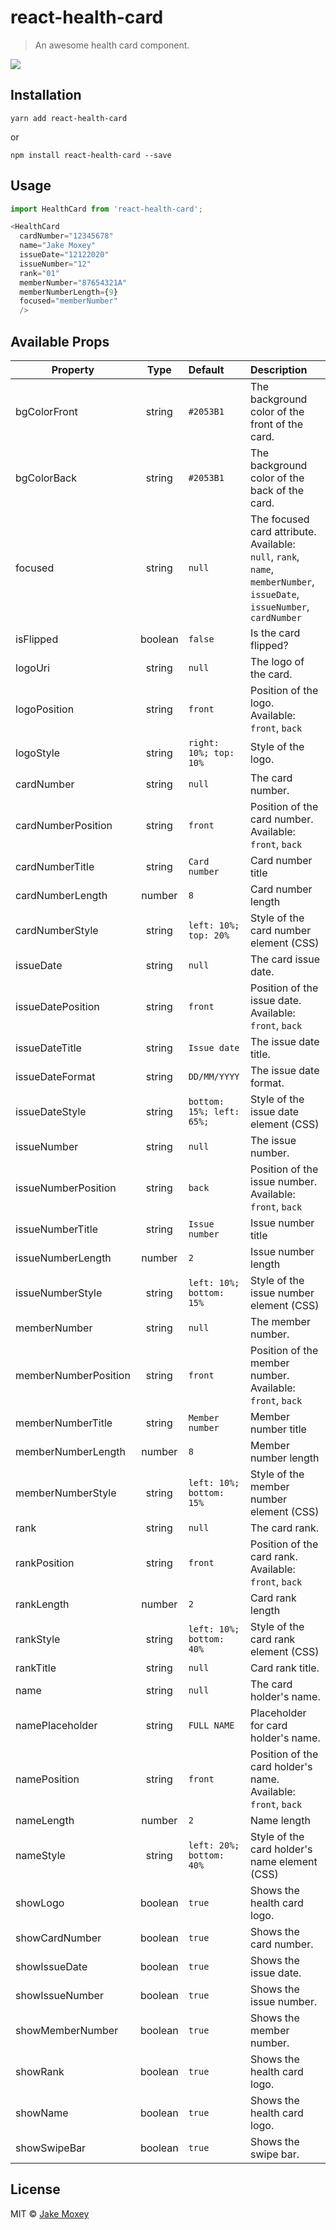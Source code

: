 # react-health-card

> An awesome health card component.

![](https://i.imgur.com/5SR05iw.gif)

## Installation

`yarn add react-health-card`

or

`npm install react-health-card --save`

## Usage

```javascript
import HealthCard from 'react-health-card';

<HealthCard
  cardNumber="12345678"
  name="Jake Moxey"
  issueDate="12122020"
  issueNumber="12"
  rank="01"
  memberNumber="87654321A"
  memberNumberLength={9}
  focused="memberNumber"
  />
```

## Available Props

| Property        | Type            | Default  | Description |
| ----------------|:---------------:| :------------|:-------------|
| bgColorFront         | string | `#2053B1` | The background color of the front of the card. |
| bgColorBack         | string | `#2053B1` | The background color of the back of the card. |
| focused | string | `null` | The focused card attribute. Available: `null`, `rank`, `name`, `memberNumber`, `issueDate`, `issueNumber`, `cardNumber` 
| isFlipped | boolean | `false` | Is the card flipped? 
| logoUri | string | `null` | The logo of the card.
| logoPosition | string | `front` | Position of the logo. Available: `front`, `back`
| logoStyle | string | `right: 10%; top: 10%` | Style of the logo.
| cardNumber | string | `null` | The card number.
| cardNumberPosition | string | `front` | Position of the card number. Available: `front`, `back`
| cardNumberTitle | string | `Card number` | Card number title
| cardNumberLength | number | `8` | Card number length
| cardNumberStyle | string | `left: 10%; top: 20%` | Style of the card number element (CSS)
| issueDate | string | `null` | The card issue date.
| issueDatePosition | string | `front` | Position of the issue date. Available: `front`, `back`
| issueDateTitle | string | `Issue date` | The issue date title.
| issueDateFormat | string | `DD/MM/YYYY` | The issue date format.
| issueDateStyle | string | `bottom: 15%; left: 65%;` | Style of the issue date element (CSS)
| issueNumber | string | `null` | The issue number.
| issueNumberPosition | string | `back` | Position of the issue number. Available: `front`, `back`
| issueNumberTitle | string | `Issue number` | Issue number title
| issueNumberLength | number | `2` | Issue number length
| issueNumberStyle | string | `left: 10%; bottom: 15%` | Style of the issue number element (CSS)
| memberNumber | string | `null` | The member number.
| memberNumberPosition | string | `front` | Position of the member number. Available: `front`, `back`
| memberNumberTitle | string | `Member number` | Member number title
| memberNumberLength | number | `8` | Member number length
| memberNumberStyle | string | `left: 10%; bottom: 15%` | Style of the member number element (CSS)
| rank | string | `null` | The card rank.
| rankPosition | string | `front` | Position of the card rank. Available: `front`, `back`
| rankLength | number | `2` | Card rank length
| rankStyle | string | `left: 10%; bottom: 40%` | Style of the card rank element (CSS)
| rankTitle | string | `null` | Card rank title.
| name | string | `null` | The card holder's name.
| namePlaceholder | string | `FULL NAME` | Placeholder for card holder's name.
| namePosition | string | `front` | Position of the card holder's name. Available: `front`, `back`
| nameLength | number | `2` | Name length
| nameStyle | string | `left: 20%; bottom: 40%` | Style of the card holder's name element (CSS)
| showLogo | boolean | `true` | Shows the health card logo.
| showCardNumber | boolean | `true` | Shows the card number.
| showIssueDate | boolean | `true` | Shows the issue date.
| showIssueNumber | boolean | `true` | Shows the issue number.
| showMemberNumber | boolean | `true` | Shows the member number.
| showRank | boolean | `true` | Shows the health card logo.
| showName | boolean | `true` | Shows the health card logo.
| showSwipeBar | boolean | `true` | Shows the swipe bar.

## License

MIT © [Jake Moxey](https://github.com/jxom)
